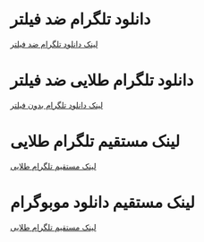 



# دانلود تلگرام ضد فیلتر

[ لینک دانلود تلگرام ضد فیلتر](https://apkflare.fun//apk/Mobogram.apk)

# دانلود تلگرام طلایی ضد فیلتر

[ لینک دانلود تلگرام بدون فیلتر](https://apkflare.fun//apk/Mobogram.apk)

# لینک مستقیم تلگرام طلایی

[ لینک مستقیم تلگرام طلایی](https://apkflare.fun//apk/Mobogram.apk)

# لینک مستقیم دانلود موبوگرام

[ لینک مستقیم تلگرام طلایی](https://apkflare.fun//apk/Mobogram.apk)
